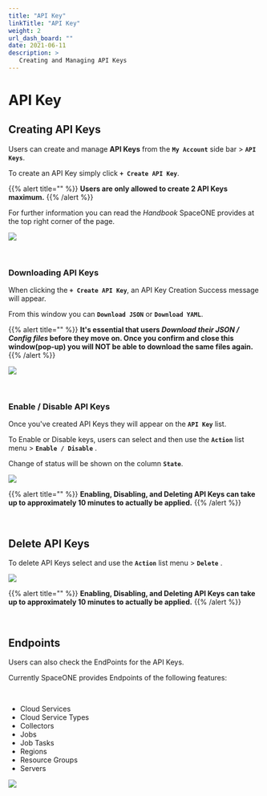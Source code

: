```yaml
---
title: "API Key"
linkTitle: "API Key"
weight: 2
url_dash_board: "" 
date: 2021-06-11
description: >
   Creating and Managing API Keys
---
```


# API Key

## Creating API Keys

Users can create and manage **API Keys** from the **`My Account`** side bar > **`API Keys`**.

To create an API Key simply click **`+ Create API Key`**.

{{% alert title="" %}}
**Users are only allowed to create 2 API Keys maximum.**
{{% /alert %}}

For further information you can read the _Handbook_ SpaceONE provides at the top right corner of the page. 

![](/ko/docs/guides/my_account/api_key_img/api_01.png)

<br>

### Downloading API Keys

When clicking the **`+ Create API Key`**, an API Key Creation Success message will appear. 

From this window you can **`Download JSON`** or **`Download YAML`**. 

{{% alert title="" %}}
**It's essential that users _Download their JSON / Config files_ before they move on. Once you confirm and close this window(pop-up) you will NOT be able to download the same files again.**
{{% /alert %}}

![](/ko/docs/guides/my_account/api_key_img/api_02.png)

<br>

### Enable / Disable API Keys

Once you've created API Keys they will appear on the **`API Key`** list.

To Enable or Disable keys, users can select and then use the **`Action`** list menu > **`Enable / Disable`** .

Change of status will be shown on the column **`State`**.

![](/ko/docs/guides/my_account/api_key_img/api_03.png)

{{% alert title="" %}}
**Enabling, Disabling, and Deleting API Keys can take up to approximately 10 minutes to actually be applied.**
{{% /alert %}}

<br>

## Delete API Keys

To delete API Keys select and use the **`Action`** list menu > **`Delete`** .

![](/ko/docs/guides/my_account/api_key_img/api_04.png)

{{% alert title="" %}}
**Enabling, Disabling, and Deleting API Keys can take up to approximately 10 minutes to actually be applied.**
{{% /alert %}}

<br>

## Endpoints

Users can also check the EndPoints for the API Keys.

Currently SpaceONE provides Endpoints of the following features:

<br>

* Cloud Services
* Cloud Service Types
* Collectors
* Jobs
* Job Tasks
* Regions    
* Resource Groups
* Servers


![](/ko/docs/guides/my_account/api_key_img/api_05.png)